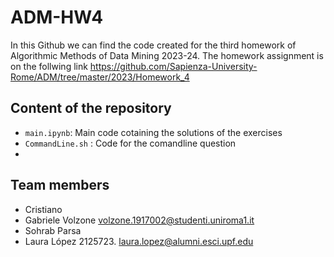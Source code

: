 # ADM-HW4

In this Github we can find the code created for the third homework of Algorithmic Methods of Data Mining 2023-24. The homework assignment is on the follwing link
https://github.com/Sapienza-University-Rome/ADM/tree/master/2023/Homework_4

## Content of the repository
* `main.ipynb`: Main code cotaining the solutions of the exercises
* `CommandLine.sh` : Code for the comandline question
* 

## Team members
* Cristiano
* Gabriele Volzone volzone.1917002@studenti.uniroma1.it
* Sohrab Parsa
* Laura López 2125723. laura.lopez@alumni.esci.upf.edu
